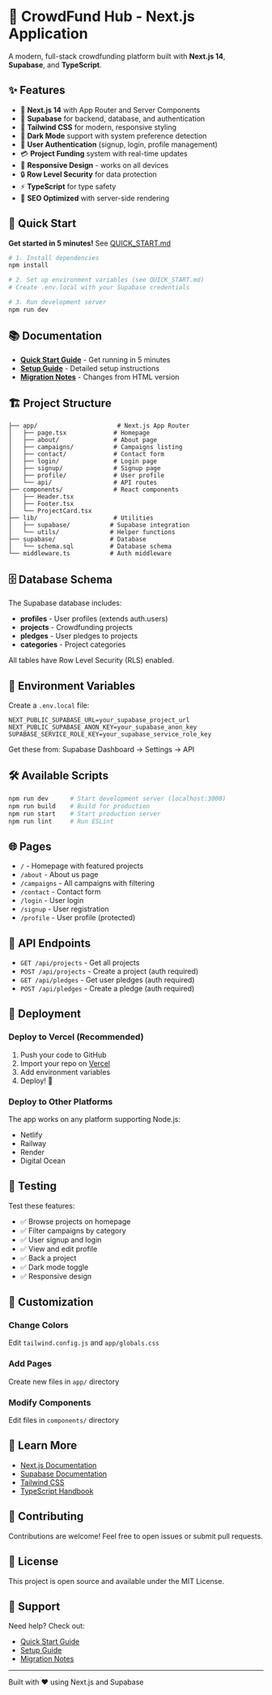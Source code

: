 # 🚀 CrowdFund Hub - Next.js Application

A modern, full-stack crowdfunding platform built with **Next.js 14**, **Supabase**, and **TypeScript**.

## ✨ Features

- 🚀 **Next.js 14** with App Router and Server Components
- 💾 **Supabase** for backend, database, and authentication
- 🎨 **Tailwind CSS** for modern, responsive styling
- 🌙 **Dark Mode** support with system preference detection
- 🔐 **User Authentication** (signup, login, profile management)
- 💳 **Project Funding** system with real-time updates
- 📱 **Responsive Design** - works on all devices
- 🔒 **Row Level Security** for data protection
- ⚡ **TypeScript** for type safety
- 🎯 **SEO Optimized** with server-side rendering

## 🚀 Quick Start

**Get started in 5 minutes!** See [QUICK_START.md](./QUICK_START.md)

```bash
# 1. Install dependencies
npm install

# 2. Set up environment variables (see QUICK_START.md)
# Create .env.local with your Supabase credentials

# 3. Run development server
npm run dev
```

## 📚 Documentation

- **[Quick Start Guide](./QUICK_START.md)** - Get running in 5 minutes
- **[Setup Guide](./SETUP_GUIDE.md)** - Detailed setup instructions
- **[Migration Notes](./MIGRATION_NOTES.md)** - Changes from HTML version

## 🏗️ Project Structure

```
├── app/                      # Next.js App Router
│   ├── page.tsx             # Homepage
│   ├── about/               # About page
│   ├── campaigns/           # Campaigns listing
│   ├── contact/             # Contact form
│   ├── login/               # Login page
│   ├── signup/              # Signup page
│   ├── profile/             # User profile
│   └── api/                 # API routes
├── components/              # React components
│   ├── Header.tsx
│   ├── Footer.tsx
│   └── ProjectCard.tsx
├── lib/                     # Utilities
│   ├── supabase/           # Supabase integration
│   └── utils/              # Helper functions
├── supabase/               # Database
│   └── schema.sql          # Database schema
└── middleware.ts           # Auth middleware
```

## 🗄️ Database Schema

The Supabase database includes:

- **profiles** - User profiles (extends auth.users)
- **projects** - Crowdfunding projects
- **pledges** - User pledges to projects
- **categories** - Project categories

All tables have Row Level Security (RLS) enabled.

## 🔐 Environment Variables

Create a `.env.local` file:

```env
NEXT_PUBLIC_SUPABASE_URL=your_supabase_project_url
NEXT_PUBLIC_SUPABASE_ANON_KEY=your_supabase_anon_key
SUPABASE_SERVICE_ROLE_KEY=your_supabase_service_role_key
```

Get these from: Supabase Dashboard → Settings → API

## 🛠️ Available Scripts

```bash
npm run dev      # Start development server (localhost:3000)
npm run build    # Build for production
npm run start    # Start production server
npm run lint     # Run ESLint
```

## 🌐 Pages

- `/` - Homepage with featured projects
- `/about` - About us page
- `/campaigns` - All campaigns with filtering
- `/contact` - Contact form
- `/login` - User login
- `/signup` - User registration
- `/profile` - User profile (protected)

## 🔌 API Endpoints

- `GET /api/projects` - Get all projects
- `POST /api/projects` - Create a project (auth required)
- `GET /api/pledges` - Get user pledges (auth required)
- `POST /api/pledges` - Create a pledge (auth required)

## 🚢 Deployment

### Deploy to Vercel (Recommended)

1. Push your code to GitHub
2. Import your repo on [Vercel](https://vercel.com)
3. Add environment variables
4. Deploy! 🎉

### Deploy to Other Platforms

The app works on any platform supporting Node.js:
- Netlify
- Railway
- Render
- Digital Ocean

## 🧪 Testing

Test these features:
- ✅ Browse projects on homepage
- ✅ Filter campaigns by category
- ✅ User signup and login
- ✅ View and edit profile
- ✅ Back a project
- ✅ Dark mode toggle
- ✅ Responsive design

## 🎨 Customization

### Change Colors
Edit `tailwind.config.js` and `app/globals.css`

### Add Pages
Create new files in `app/` directory

### Modify Components
Edit files in `components/` directory

## 📖 Learn More

- [Next.js Documentation](https://nextjs.org/docs)
- [Supabase Documentation](https://supabase.com/docs)
- [Tailwind CSS](https://tailwindcss.com/docs)
- [TypeScript Handbook](https://www.typescriptlang.org/docs/)

## 🤝 Contributing

Contributions are welcome! Feel free to open issues or submit pull requests.

## 📝 License

This project is open source and available under the MIT License.

## 💬 Support

Need help? Check out:
- [Quick Start Guide](./QUICK_START.md)
- [Setup Guide](./SETUP_GUIDE.md)
- [Migration Notes](./MIGRATION_NOTES.md)

---

Built with ❤️ using Next.js and Supabase

